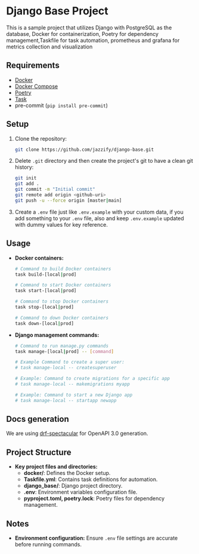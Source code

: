 # Django Base Project

This is a sample project that utilizes Django with PostgreSQL as the database,
Docker for containerization, Poetry for dependency management,Taskfile for task automation,
prometheus and grafana for metrics collection and visualization

## Requirements

- [Docker](https://www.docker.com/)
- [Docker Compose](https://docs.docker.com/compose/)
- [Poetry](https://python-poetry.org/)
- [Task](https://taskfile.dev/)
- pre-commit (`pip install pre-commit`)

## Setup

1. Clone the repository:
    ```sh
    git clone https://github.com/jazzify/django-base.git
    ```
1. Delete `.git` directory and then create the project's git to have a clean git history:
    ```bash
    git init
    git add .
    git commit -m "Initial commit"
    git remote add origin <github-uri>
    git push -u --force origin [master|main]
    ```
1. Create a `.env` file just like `.env.example` with your custom data, if you add something to your `.env` file, also and keep `.env.example` updated with dummy values for key reference.

## Usage

- **Docker containers:**
    ```bash
    # Command to build Docker containers
    task build-[local|prod]
    ```
    ```bash
    # Command to start Docker containers
    task start-[local|prod]
    ```
    ```bash
    # Command to stop Docker containers
    task stop-[local|prod]
    ```
    ```bash
    # Command to down Docker containers
    task down-[local|prod]
    ```

 - **Django management commands:**
    ```bash
    # Command to run manage.py commands
    task manage-[local|prod] -- [command]

    # Example Command to create a super user:
    # task manage-local -- createsuperuser

    # Example: Command to create migrations for a specific app
    # task manage-local -- makemigrations myapp

    # Example: Command to start a new Django app
    # task manage-local -- startapp newapp
    ```

<!-- - **Testing and development:**
    ```bash
    # Command to run tests
    task test-[local|prod]
    ```
    ```bash
    # Command to access the Django shell
    task shell-[local|prod]
    ``` -->

## Docs generation
We are using [drf-spectacular](https://drf-spectacular.readthedocs.io/en/latest/index.html) for OpenAPI 3.0 generation.

## Project Structure

- **Key project files and directories:**
  - **docker/**: Defines the Docker setup.
  - **Taskfile.yml**: Contains task definitions for automation.
  - **django_base/**: Django project directory.
  - **.env**: Environment variables configuration file.
  - **pyproject.toml, poetry.lock**: Poetry files for dependency management.

## Notes
- **Environment configuration:** Ensure `.env` file settings are accurate before running commands.
